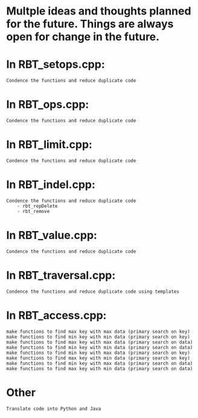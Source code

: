 # Multple ideas and thoughts planned for the future. Things are always open for change in the future.

# In RBT_setops.cpp:
	Condence the functions and reduce duplicate code

# In RBT_ops.cpp:
	Condence the functions and reduce duplicate code

# In RBT_limit.cpp:
	Condence the functions and reduce duplicate code

# In RBT_indel.cpp:
	Condence the functions and reduce duplicate code
		- rbt_repDelete
		- rbt_remove

# In RBT_value.cpp:
	Condence the functions and reduce duplicate code

# In RBT_traversal.cpp:
	Condence the functions and reduce duplicate code using templates

# In RBT_access.cpp:
	make functions to find max key with max data (primary search on key)
	make functions to find min key with min data (primary search on key)
	make functions to find max key with max data (primary search on data)
	make functions to find min key with min data (primary search on data)
	make functions to find min key with max data (primary search on key)
	make functions to find max key with min data (primary search on key)
	make functions to find min key with max data (primary search on data)
	make functions to find max key with min data (primary search on data)

# Other
	Translate code into Python and Java